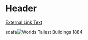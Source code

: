 <!-- TITLE: Steve -->
<!-- SUBTITLE: A quick summary of Steve [Google](www.google.ca) -->

# Header

[External Link Text](https://www.google.com/)



sdafa![Worlds Tallest Buildings 1884](/uploads/worlds-tallest-buildings-1884.jpg "Worlds Tallest Buildings 1884")
